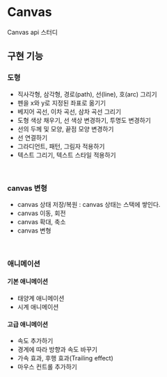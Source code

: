 # Canvas
Canvas api 스터디

## 구현 기능
### 도형
- 직사각형, 삼각형, 경로(path), 선(line), 호(arc) 그리기
- 펜을 x와 y로 지정된 좌표로 옮기기
- 베지어 곡선, 이차 곡선, 삼차 곡선 그리기
- 도형 색상 채우기, 선 색상 변경하기, 투명도 변경하기
- 선의 두께 및 모양, 끝점 모양 변경하기
- 선 연결하기
- 그라디언트, 패턴, 그림자 적용하기
- 텍스트 그리기, 텍스트 스타일 적용하기
<br />

### canvas 변형
- canvas 상태 저장/복원 : canvas 상태는 스택에 쌓인다.
- canvas 이동, 회전
- canvas 확대, 축소
- canvas 변형
<br />

### 애니메이션
#### 기본 애니메이션
- 태양계 애니메이션
- 시계 애니메이션

#### 고급 애니메이션
- 속도 추가하기
- 경계에 따라 방향과 속도 바꾸기
- 가속 효과, 후행 효과(Trailing effect)
- 마우스 컨트롤 추가하기
